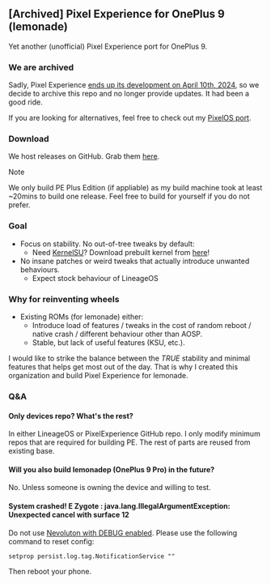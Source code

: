 ## [Archived] Pixel Experience for OnePlus 9 (lemonade)
Yet another (unofficial) Pixel Experience port for OnePlus 9.

### We are archived
Sadly, Pixel Experience [ends up its development on April 10th, 2024](https://blog.pixelexperience.org/2024/04/everything-has-to-come-to-an-end-sometime/), so we decide to archive this repo and no longer provide updates. It had been a good ride.

If you are looking for alternatives, feel free to check out my [PixelOS port](https://github.com/PixelOS-Lemonade).

### Download
We host releases on GitHub. Grab them [here](https://github.com/PixelExperience-Lemonade/release/releases).

> [!NOTE]  
> We only build PE Plus Edition (if appliable) as my build machine took at least ~20mins to build one release. Feel free to build for yourself if you do not prefer.

### Goal
- Focus on stability. No out-of-tree tweaks by default:
    - Need [KernelSU](https://github.com/tiann/KernelSU)? Download prebuilt kernel from [here](https://github.com/PixelExperience-Lemonade/kernel_oneplus_sm8350_kernelsu/actions)!
- No insane patches or weird tweaks that actually introduce unwanted behaviours.
    - Expect stock behaviour of LineageOS

### Why for reinventing wheels
- Existing ROMs (for lemonade) either:
    - Introduce load of features / tweaks in the cost of random reboot / native crash / different behaviour other than AOSP. 
    - Stable, but lack of useful features (KSU, etc.).

I would like to strike the balance between the *TRUE* stability and minimal features that helps get most out of the day. That is why I created this organization and build Pixel Experience for lemonade.

### Q&A
#### Only devices repo? What's the rest?
In either LineageOS or PixelExperience GitHub repo. I only modify minimum repos that are required for building PE. The rest of parts are reused from existing base.

#### Will you also build lemonadep (OnePlus 9 Pro) in the future?
No. Unless someone is owning the device and willing to test.

#### System crashed! E Zygote : java.lang.IllegalArgumentException: Unexpected cancel with surface 12
Do not use [Nevoluton with DEBUG enabled](https://nevo.app/setup). Please use the following command to reset config:
```
setprop persist.log.tag.NotificationService ""
```
Then reboot your phone.
